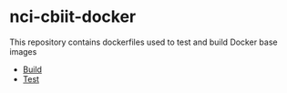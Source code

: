 # nci-cbiit-docker
This repository contains dockerfiles used to test and build Docker base images
- [Build](https://github.com/CBIIT/nci-cbiit-docker/build)
- [Test](https://github.com/CBIIT/nci-cbiit-docker/test)
